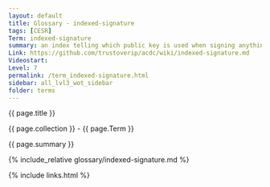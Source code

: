 ```yaml
---
layout: default
title: Glossary - indexed-signature
tags: [CESR]
Term: indexed-signature
summary: an index telling which public key is used when signing anything with a multi-key autonomic identifier.
Link: https://github.com/trustoverip/acdc/wiki/indexed-signature.md
Videostart: 
Level: 7
permalink: /term_indexed-signature.html
sidebar: all_lvl3_wot_sidebar
folder: terms
---
```


{{ page.title }}

{{ page.collection }} - {{ page.Term }}

   {{ page.summary }}

{% include_relative glossary/indexed-signature.md %}

 {% include links.html %} 
